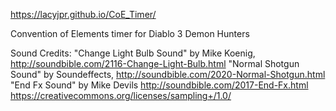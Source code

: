 https://lacyjpr.github.io/CoE_Timer/

Convention of Elements timer for Diablo 3 Demon Hunters

Sound Credits:
"Change Light Bulb Sound" by Mike Koenig, http://soundbible.com/2116-Change-Light-Bulb.html
"Normal Shotgun Sound" by Soundeffects, http://soundbible.com/2020-Normal-Shotgun.html
"End Fx Sound" by Mike Devils http://soundbible.com/2017-End-Fx.html https://creativecommons.org/licenses/sampling+/1.0/
